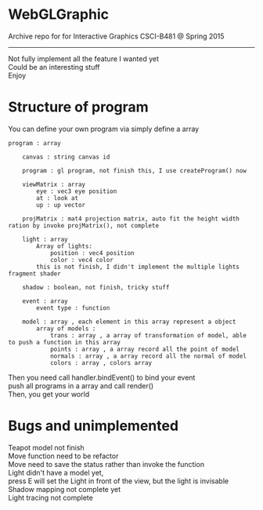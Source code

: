 # WebGLGraphic
Archive repo for for Interactive Graphics CSCI-B481 @ Spring 2015  

------------------
Not fully implement all the feature I wanted yet  
Could be an interesting stuff  
Enjoy  


# Structure of program
You can define your own program via simply define a array

    program : array

    	canvas : string canvas id

    	program : gl program, not finish this, I use createProgram() now

    	viewMatrix : array
	    	eye : vec3 eye position
	    	at : look at
	    	up : up vector

	    projMatrix : mat4 projection matrix, auto fit the height width ration by invoke projMatrix(), not complete

	    light : array
	    	Array of lights:
	    		position : vec4 position
	    		color : vec4 color
    		this is not finish, I didn't implement the multiple lights fragment shader

	    shadow : boolean, not finish, tricky stuff

	    event : array 
	        event type : function

    	model : array , each element in this array represent a object
		    array of models :
		    	trans : array , a array of transformation of model, able to push a function in this array
		    	points : array , a array record all the point of model
		    	normals : array , a array record all the normal of model
		    	colors : array , colors array

Then you need call handler.bindEvent() to bind your event  
push all programs in a array and call render()   
Then, you get your world

# Bugs and unimplemented

Teapot model not finish  
Move function need to be refactor  
Move need to save the status rather than invoke the function  
Light didn't have a model yet,  
press E will set the Light in front of the view, but the light is invisable  
Shadow mapping not complete yet  
Light tracing not complete


